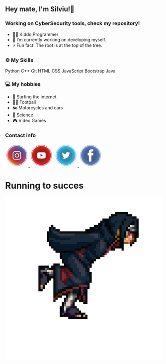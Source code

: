 ## Hey mate, I'm Silviu!👾
### Working on CyberSecurity tools, check my repository!

- 👨🏻‍ Kiddo Programmer
- 🔭 I’m currently working on developing myself.
- ⚡ Fun fact: The root is at the top of the tree.

### ⚙️ My Skills
Python C++ Git HTML CSS JavaScript 
Bootstrap Java

### 💻 My hobbies
- 📡 Surfing the internet
- 👨🏻‍ Football 
- 🏍️ Motorcycles and cars
- 🤖 Science
- 🎮 Video Games

### Contact info
<div>
  <a href="https://www.instagram.com/zewutz/"> <img src="https://raw.githubusercontent.com/zewutz/zewutz/main/icons/instagram.png" width="75" height="75" alt=Instagram"/> </a>
  <a href="https://www.youtube.com/channel/UCQN8y19r-Nq-8toTiEb6wMw"> <img src="https://raw.githubusercontent.com/zewutz/zewutz/main/icons/youtube.png" width="75" height="75" alt="youtube"/></a> 
  <a href="https://twitter.com/silviu_birsan"> <img src="https://raw.githubusercontent.com/zewutz/zewutz/main/icons/twitter.png" width="75" height="75" alt="Twitter"/> </a>
  <a href="https://www.facebook.com/zewutz/"> <img src="https://raw.githubusercontent.com/zewutz/zewutz/main/icons/facebook.png" width="75" height="75" alt="Facebook"/> </a>
</div>

# Running to succes
![cat](https://raw.githubusercontent.com/zewutz/zewutz/main/icons/run.gif)

